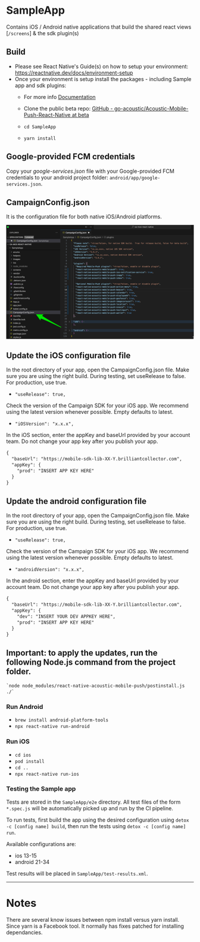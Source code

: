 # SampleApp
Contains iOS / Android native applications that build the shared react views [`/screens`] & the sdk plugin(s)

## Build
- Please see React Native's Guide(s) on how to setup your environment: https://reactnative.dev/docs/environment-setup
- Once your environment is setup install the packages - including Sample app and sdk plugins:
	* For more info [Documentation](https://developer.goacoustic.com/acoustic-campaign/docs/add-the-react-native-plug-in-to-your-app)

	* Clone the public beta repo: [GitHub - go-acoustic/Acoustic-Mobile-Push-React-Native at beta](https://github.com/go-acoustic/Acoustic-Mobile-Push-React-Native/tree/beta)
	* `cd SampleApp`
	* `yarn install`

## Google-provided FCM credentials
Copy your _google-services.json_ file with your Google-provided FCM credentials to your android project folder: `android/app/google-services.json`.

## CampaignConfig.json
It is the configuration file for both native iOS/Android platforms.

![alt text](image.png)

## Update the iOS configuration file
In the root directory of your app, open the CampaignConfig.json file.
Make sure you are using the right build. During testing, set useRelease to false. For production, use true.
* `"useRelease": true,`
  
Check the version of the Campaign SDK for your iOS app. We recommend using the latest version whenever possible.  Empty defaults to latest.
 * `"iOSVersion": "x.x.x",`

In the iOS section, enter the appKey and baseUrl provided by your account team. Do not change your app key after you publish your app.

```
{
  "baseUrl": "https://mobile-sdk-lib-XX-Y.brilliantcollector.com",
  "appKey": {
    "prod": "INSERT APP KEY HERE"
  }
}
```

## Update the android configuration file
In the root directory of your app, open the CampaignConfig.json file.
Make sure you are using the right build. During testing, set useRelease to false. For production, use true.
* `"useRelease": true,`
  
Check the version of the Campaign SDK for your iOS app. We recommend using the latest version whenever possible.  Empty defaults to latest.
 * `"androidVersion": "x.x.x",`

In the android section, enter the appKey and baseUrl provided by your account team. Do not change your app key after you publish your app.
```
{
  "baseUrl": "https://mobile-sdk-lib-XX-Y.brilliantcollector.com",
  "appKey": {
	"dev": "INSERT YOUR DEV APPKEY HERE",
    "prod": "INSERT APP KEY HERE"
  }
}
```
##  Important: to apply the updates, run the following Node.js command from the project folder.
	`node node_modules/react-native-acoustic-mobile-push/postinstall.js ./`

### Run Android
* `brew install android-platform-tools`
* `npx react-native run-android`

### Run iOS
* `cd ios`
* `pod install`
* `cd ..`
* `npx react-native run-ios`

### Testing the Sample app
Tests are stored in the `SampleApp/e2e` directory. All test files of the form `*.spec.js` will be automatically picked up and run by the CI pipeline.

To run tests, first build the app using the desired configuration using `detox -c [config name] build`, then run the tests using `detox -c [config name] run`.

Available configurations are:
* ios 13-15
* android 21-34

Test results will be placed in `SampleApp/test-results.xml`.


---
# Notes
There are several know issues between npm install versus yarn install. Since yarn is a Facebook tool. It normally has fixes patched for installing dependancies. 